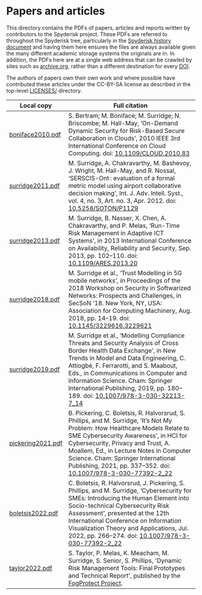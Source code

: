 # Papers and articles

This directory contains the PDFs of papers, articles and reports written by contributors to
the Spyderisk project. These PDFs are referred to throughout the Spyderisk tree, particularly in
the [Spyderisk history document](./../../HISTORY.md) and having them here
ensures the files are always available given the many different academic storage systems the originals are in.
In addition, the PDFs here are at a single web address that can be crawled by 
sites such as [archive.org](https://archive.org),
rather than a different destination for every [DOI](https://en.wikipedia.org/wiki/Digital_object_identifier).

The authors of papers own their own work and where possible have contributed these articles under the CC-BY-SA license
as described in the top-level [LICENSES/](../../LICENSES/README.md) directory.

| Local copy                             | Full citation |
| -------------                          | ------------- |
| [boniface2010.pdf](./boniface2010.pdf) |S. Bertram; M. Boniface; M. Surridge; N. Briscombe; M. Hall-May,  ‘On-Demand Dynamic Security for Risk-Based Secure Collaboration in Clouds’, 2010 IEEE 3rd International Conference on Cloud Computing. doi: [10.1109/CLOUD.2010.83](https://doi.org/10.1109/CLOUD.2010.83) |
| [surridge2011.pdf](./surridge2011.pdf) |M. Surridge, A. Chakravarthy, M. Bashevoy, J. Wright, M. Hall-May, and R. Nossal, ‘SERSCIS-Ont : evaluation of a formal metric model using airport collaborative decision making’, Int. J. Adv. Intell. Syst., vol. 4, no. 3, Art. no. 3, Apr. 2012. doi: [10.5258/SOTON/P1129](https://doi.org/10.5258/SOTON/P1129)  |
|[surridge2013.pdf](./surridge2013.pdf)  | M. Surridge, B. Nasser, X. Chen, A. Chakravarthy, and P. Melas, ‘Run-Time Risk Management in Adaptive ICT Systems’, in 2013 International Conference on Availability, Reliability and Security, Sep. 2013, pp. 102–110. doi: [10.1109/ARES.2013.20](http://doi.org/10.1109/ARES.2013.20) |
|[surridge2018.pdf](./surridge2018.pdf)  | M. Surridge et al., ‘Trust Modelling in 5G mobile networks’, in Proceedings of the 2018 Workshop on Security in Softwarized Networks: Prospects and Challenges, in SecSoN ’18. New York, NY, USA: Association for Computing Machinery, Aug. 2018, pp. 14–19. doi: [10.1145/3229616.3229621](https://doi.org/10.1145/3229616.3229621) |
|[surridge2019.pdf](./surridge2019.pdf)  | M. Surridge et al., ‘Modelling Compliance Threats and Security Analysis of Cross Border Health Data Exchange’, in New Trends in Model and Data Engineering, C. Attiogbé, F. Ferrarotti, and S. Maabout, Eds., in Communications in Computer and Information Science. Cham: Springer International Publishing, 2019, pp. 180–189. doi: [10.1007/978-3-030-32213-7_14](https://doi.org/10.1007/978-3-030-32213-7_14) |
|[pickering2021.pdf](./pickering2021.pdf)| B. Pickering, C. Boletsis, R. Halvorsrud, S. Phillips, and M. Surridge, ‘It’s Not My Problem: How Healthcare Models Relate to SME Cybersecurity Awareness’, in HCI for Cybersecurity, Privacy and Trust, A. Moallem, Ed., in Lecture Notes in Computer Science. Cham: Springer International Publishing, 2021, pp. 337–352. doi: [10.1007/978-3-030-77392-2_22](https://doi.org/10.1007/978-3-030-77392-2_22)|
|[boletsis2022.pdf](./boletsis2022.pdf)  | C. Boletsis, R. Halvorsrud, J. Pickering, S. Phillips, and M. Surridge, ‘Cybersecurity for SMEs: Introducing the Human Element into Socio-technical Cybersecurity Risk Assessment’, presented at the 12th International Conference on Information Visualization Theory and Applications, Jul. 2022, pp. 266–274. doi: [10.1007/978-3-030-77392-2_22](https://doi.org/10.1007/978-3-030-77392-2_22)|
|[taylor2022.pdf](./taylor2022.pdf)      | S. Taylor, P. Melas, K. Meacham, M. Surridge, S. Senior, S. Phillips, 'Dynamic Risk Management Tools: Final Prototypes and Technical Report', published by the [FogProtect Project](https://fogprotect.eu/).|
